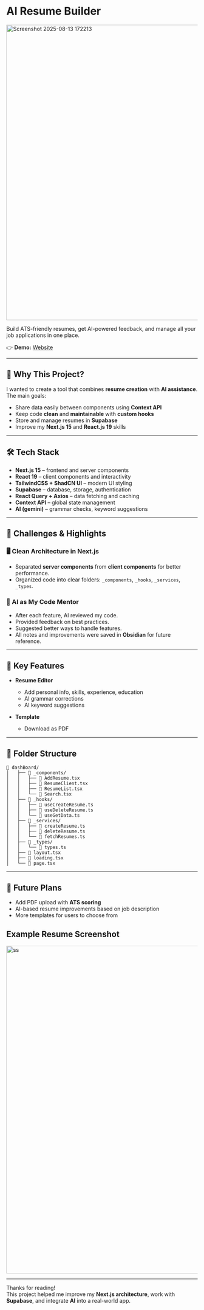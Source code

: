 # AI Resume Builder

<img width="1515" height="777" alt="Screenshot 2025-08-13 172213" src="https://github.com/user-attachments/assets/401b1efd-258a-4e9f-8ff3-b3ca37356c2a" />



Build ATS-friendly resumes, get AI-powered feedback, and manage all your job applications in one place.

👉 **Demo:** [Website](https://ai-resume-builder-tau-sandy.vercel.app/)

---

## 🧪 Why This Project?

I wanted to create a tool that combines **resume creation** with **AI assistance**.  
The main goals:

- Share data easily between components using **Context API**
- Keep code **clean** and **maintainable** with **custom hooks**
- Store and manage resumes in **Supabase**
- Improve my **Next.js 15** and **React.js 19** skills

---

## 🛠️ Tech Stack

- **Next.js 15** – frontend and server components
- **React 19** – client components and interactivity
- **TailwindCSS + ShadCN UI** – modern UI styling
- **Supabase** – database, storage, authentication
- **React Query + Axios** – data fetching and caching
- **Context API** – global state management
- **AI (gemini)** – grammar checks, keyword suggestions

---

## 🧩 Challenges & Highlights

### 🖥️ Clean Architecture in Next.js

- Separated **server components** from **client components** for better performance.
- Organized code into clear folders: `_components`, `_hooks`, `_services`, `_types`.

### 🤖 AI as My Code Mentor

- After each feature, AI reviewed my code.
- Provided feedback on best practices.
- Suggested better ways to handle features.
- All notes and improvements were saved in **Obsidian** for future reference.

---

## 🚀 Key Features

- **Resume Editor**
  - Add personal info, skills, experience, education
  - AI grammar corrections
  - AI keyword suggestions

- **Template**
  - Download as PDF
---

## 📂 Folder Structure

```
📁 dashBoard/
│   ├── 📁 _components/
│   │   ├── 📄 AddResume.tsx
│   │   ├── 📄 ResumeClient.tsx
│   │   ├── 📄 ResumeList.tsx
│   │   └── 📄 Search.tsx
│   ├── 📁 _hooks/
│   │   ├── 📄 useCreateResume.ts
│   │   ├── 📄 useDeleteResume.ts
│   │   └── 📄 useGetData.ts
│   ├── 📁 _services/
│   │   ├── 📄 createResume.ts
│   │   ├── 📄 deleteResume.ts
│   │   └── 📄 fetchResumes.ts
│   ├── 📁 _types/
│   │   └── 📄 types.ts
│   ├── 📄 layout.tsx
│   ├── 📄 loading.tsx
│   └── 📄 page.tsx
```
---
## 🔮 Future Plans

- Add PDF upload with **ATS scoring**
- AI-based resume improvements based on job description
- More templates for users to choose from

## Example Resume Screenshot

<img width="820" height="862" alt="ss" src="https://github.com/user-attachments/assets/06d8e0f1-ddad-42b6-8654-253ca5dbd6aa" />

---
Thanks for reading!  
This project helped me improve my **Next.js architecture**, work with **Supabase**, and integrate **AI** into a real-world app.


